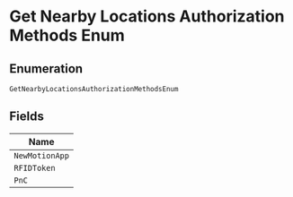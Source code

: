 
# Get Nearby Locations Authorization Methods Enum

## Enumeration

`GetNearbyLocationsAuthorizationMethodsEnum`

## Fields

| Name |
|  --- |
| `NewMotionApp` |
| `RFIDToken` |
| `PnC` |

